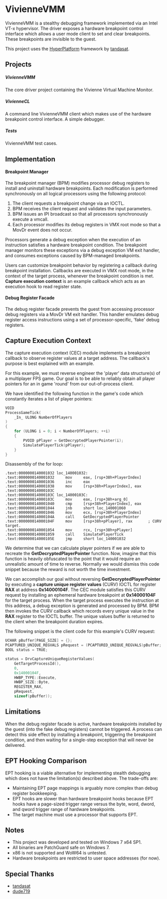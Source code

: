 VivienneVMM
===========

VivienneVMM is a stealthy debugging framework implemented via an Intel VT-x hypervisor. The driver exposes a hardware breakpoint control interface which allows a user mode client to set and clear breakpoints. These breakpoints are invisible to the guest.

This project uses the [HyperPlatform](https://github.com/tandasat/HyperPlatform) framework by [tandasat](https://github.com/tandasat).


Projects
--------

##### VivienneVMM
The core driver project containing the Vivienne Virtual Machine Monitor.

##### VivienneCL
A command line VivienneVMM client which makes use of the hardware breakpoint control interface. A simple debugger.

##### Tests
VivienneVMM test cases.


Implementation
--------------

#### Breakpoint Manager
The breakpoint manager (BPM) modifies processor debug registers to install and uninstall hardware breakpoints. Each modification is performed synchronously on all logical processors using the following protocol:

1. The client requests a breakpoint change via an IOCTL.
2. BPM receives the client request and validates the input parameters.
3. BPM issues an IPI broadcast so that all processors synchronously execute a vmcall.
4. Each processor modifies its debug registers in VMX root mode so that a MovDr event does not occur.

Processors generate a debug exception when the execution of an instruction satisfies a hardware breakpoint condition. The breakpoint manager monitors these exceptions via a debug exception VM exit handler, and consumes exceptions caused by BPM-managed breakpoints.

Users can customize breakpoint behavior by registering a callback during breakpoint installation. Callbacks are executed in VMX root mode, in the context of the target process, whenever the breakpoint condition is met. **Capture execution context** is an example callback which acts as an execution hook to read register state.

#### Debug Register Facade
The debug register facade prevents the guest from accessing processor debug registers via a MovDr VM exit handler. This handler emulates debug register access instructions using a set of processor-specific, 'fake' debug registers.


Capture Execution Context
-------------------------

The capture execution context (CEC) module implements a breakpoint callback to observe register values at a target address. The callback's purpose is best explained with an example.

For this example, we must reverse engineer the 'player' data structure(s) of a multiplayer FPS game. Our goal is to be able to reliably obtain all player pointers for an in game 'round' from our out-of-process client.

We have identified the following function in the game's code which constantly iterates a list of player pointers:

```C++
VOID
ProcessGameTick(
    _In_ ULONG NumberOfPlayers
)
{
    for (ULONG i = 0; i < NumberOfPlayers; ++i)
    {
        PVOID pPlayer = GetDecryptedPlayerPointer(i);
        SimulatePlayerTick(pPlayer);
    }
}
```

Disassembly of the for loop:

```
.text:0000000140001032 loc_140001032:
.text:0000000140001032     mov     eax, [rsp+38h+PlayerIndex]
.text:0000000140001036     inc     eax
.text:0000000140001038     mov     [rsp+38h+PlayerIndex], eax
.text:000000014000103C
.text:000000014000103C loc_14000103C:
.text:000000014000103C     mov     eax, [rsp+38h+arg_0]
.text:0000000140001040     cmp     [rsp+38h+PlayerIndex], eax
.text:0000000140001044     jnb     short loc_140001060
.text:0000000140001046     mov     ecx, [rsp+38h+PlayerIndex]
.text:000000014000104A     call    GetDecryptedPlayerPointer
.text:000000014000104F     mov     [rsp+38h+pPlayer], rax       ; CURV target.
.text:0000000140001054     mov     rcx, [rsp+38h+pPlayer]
.text:0000000140001059     call    SimulatePlayerTick
.text:000000014000105E     jmp     short loc_140001032
```

We determine that we can calculate player pointers if we are able to recreate the **GetDecryptedPlayerPointer** function. Now, imagine that this function is heavily obfuscated to the point that it would require an unrealistic amount of time to reverse. Normally we would dismiss this code snippet because the reward is not worth the time investment.

We can accomplish our goal without reversing **GetDecryptedPlayerPointer** by executing a **capture unique register values** (CURV) IOCTL for register **RAX** at address **0x14000104F**. The CEC module satisfies this CURV request by installing an ephemeral hardware breakpoint at **0x14000104F** for the target process. When the target process executes the instruction at this address, a debug exception is generated and processed by BPM. BPM then invokes the CURV callback which records every unique value in the **RAX** register to the IOCTL buffer. The unique values buffer is returned to the client when the breakpoint duration expires.

The following snippet is the client code for this example's CURV request:

```C++
UCHAR pBuffer[PAGE_SIZE] = {};
PCAPTURED_UNIQUE_REGVALS pRequest = (PCAPTURED_UNIQUE_REGVALS)pBuffer;
BOOL status = TRUE;

status = DrvCaptureUniqueRegisterValues(
    GetTargetProcessId(),
    0,
    0x14000104F,
    HWBP_TYPE::Execute,
    HWBP_SIZE::Byte,
    REGISTER_RAX,
    pRequest,
    sizeof(pBuffer));
```


Limitations
-----------

When the debug register facade is active, hardware breakpoints installed by the guest (into the fake debug registers) cannot be triggered. A process can detect this side effect by installing a breakpoint, triggering the breakpoint condition, and then waiting for a single-step exception that will never be delivered.


EPT Hooking Comparison
----------------------

EPT hooking is a viable alternative for implementing stealth debugging which does not have the limitation(s) described above. The trade-offs are:

* Maintaining EPT page mappings is arguably more complex than debug register bookkeeping.
* EPT hooks are slower than hardware breakpoint hooks because EPT hooks have a page-sized trigger range versus the byte, word, dword, and qword trigger range of hardware breakpoints.
* The target machine must use a processor that supports EPT.


Notes
-----

* This project was developed and tested on Windows 7 x64 SP1.
* All binaries are PatchGuard safe on Windows 7.
* x86 is not supported and WoW64 is untested.
* Hardware breakpoints are restricted to user space addresses (for now).


Special Thanks
--------------

* [tandasat](https://github.com/tandasat)
* [dude719](https://github.com/dude719)